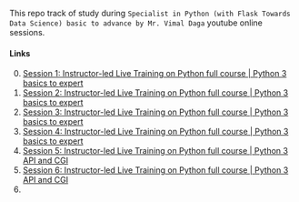 This repo track of study during `Specialist in Python (with Flask Towards Data Science) basic to advance by Mr. Vimal Daga` youtube online sessions.

#### Links

0. [Session 1: Instructor-led Live Training on Python full course | Python 3 basics to expert](https://www.youtube.com/watch?v=VW0PUBSxVxg)
1. [Session 2: Instructor-led Live Training on Python full course | Python 3 basics to expert](https://www.youtube.com/watch?v=Mk3HvO3YEl8)
2. [Session 3: Instructor-led Live Training on Python full course | Python 3 basics to expert](https://www.youtube.com/watch?v=ElOJReuu60g)
3. [Session 4: Instructor-led Live Training on Python full course | Python 3 basics to expert](https://www.youtube.com/watch?v=2PjfpSgtuE8)
4. [Session 5: Instructor-led Live Training on Python full course | Python 3 API and CGI](https://www.youtube.com/watch?v=vBUx9KZyoZM)
5. [Session 6: Instructor-led Live Training on Python full course | Python 3 API and CGI](https://www.youtube.com/watch?v=XXddYlWr6p8)
6.

